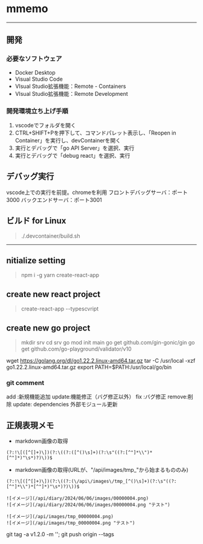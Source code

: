 # mmemo

----------------------------------------------------------------
## 開発

### 必要なソフトウェア
* Docker Desktop
* Visual Studio Code
* VIsual Studio拡張機能：Remote - Containers
* VIsual Studio拡張機能：Remote Development

### 開発環境立ち上げ手順
1. vscodeでフォルダを開く
2. CTRL+SHIFT+Pを押下して、コマンドパレット表示し、「Reopen in Container」を実行し、devContainerを開く
3. 実行とデバッグで「go API Server」を選択、実行
4. 実行とデバッグで「debug react」を選択、実行

## デバッグ実行
vscode上での実行を前提。chromeを利用
フロントデバッグサーバ：ポート3000
バックエンドサーバ：ポート3001

## ビルド for Linux
> ./.devcontainer/build.sh

-------------------------------------------------------------

## nitialize setting
> npm i -g yarn create-react-app

## create new react project
> create-react-app --typescvript

## create new go project
> mkdir srv
> cd srv
> go mod init main
> go get github.com/gin-gonic/gin
> go get github.com/go-playground/validator/v10

wget https://golang.org/dl/go1.22.2.linux-amd64.tar.gz
tar -C /usr/local -xzf go1.22.2.linux-amd64.tar.gz
export PATH=$PATH:/usr/local/go/bin

### git comment
add   :新規機能追加
update:機能修正（バグ修正以外）
fix   :バグ修正
remove:削除
update: dependencies
  外部モジュール更新

## 正規表現メモ

* markdown画像の取得
```
(?:!\[([^[]+)\])(?:\((?:([^()\s]+)(?:\s"((?:[^"]*\\")*[^"]*)"\s*)?)\))$
```

* markdown画像の取得(URLが、"/api/images/tmp_"から始まるもののみ)
```
(?:!\[([^[]+)\])(?:\((?:(\/api\/images\/tmp_[^()\s]+)(?:\s"((?:[^"]*\\")*[^"]*)"\s*)?)\))$
```

```
![イメージ](/api/diary/2024/06/06/images/00000004.png)
![イメージ](/api/diary/2024/06/06/images/00000004.png "テスト")

![イメージ](/api/images/tmp_00000004.png)
![イメージ](/api/images/tmp_00000004.png "テスト")
```

git tag -a v1.2.0 -m ''; git push origin --tags
